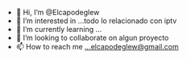 - 👋 Hi, I’m @Elcapodeglew
- 👀 I’m interested in ...todo lo relacionado con iptv
- 🌱 I’m currently learning ...
- 💞️ I’m looking to collaborate on algun proyecto
- 📫 How to reach me ...elcapodeglew@gmail.com

<!---
Elcapodeglew/Elcapodeglew is a ✨ special ✨ repository because its `README.md` (this file) appears on your GitHub profile.
You can click the Preview link to take a look at your changes.
--->

